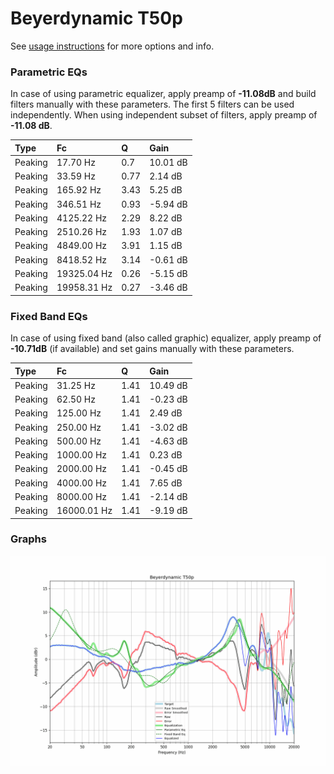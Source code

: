 # Beyerdynamic T50p
See [usage instructions](https://github.com/jaakkopasanen/AutoEq#usage) for more options and info.

### Parametric EQs
In case of using parametric equalizer, apply preamp of **-11.08dB** and build filters manually
with these parameters. The first 5 filters can be used independently.
When using independent subset of filters, apply preamp of **-11.08 dB**.

| Type    | Fc          |    Q | Gain     |
|:--------|:------------|:-----|:---------|
| Peaking | 17.70 Hz    | 0.7  | 10.01 dB |
| Peaking | 33.59 Hz    | 0.77 | 2.14 dB  |
| Peaking | 165.92 Hz   | 3.43 | 5.25 dB  |
| Peaking | 346.51 Hz   | 0.93 | -5.94 dB |
| Peaking | 4125.22 Hz  | 2.29 | 8.22 dB  |
| Peaking | 2510.26 Hz  | 1.93 | 1.07 dB  |
| Peaking | 4849.00 Hz  | 3.91 | 1.15 dB  |
| Peaking | 8418.52 Hz  | 3.14 | -0.61 dB |
| Peaking | 19325.04 Hz | 0.26 | -5.15 dB |
| Peaking | 19958.31 Hz | 0.27 | -3.46 dB |

### Fixed Band EQs
In case of using fixed band (also called graphic) equalizer, apply preamp of **-10.71dB**
(if available) and set gains manually with these parameters.

| Type    | Fc          |    Q | Gain     |
|:--------|:------------|:-----|:---------|
| Peaking | 31.25 Hz    | 1.41 | 10.49 dB |
| Peaking | 62.50 Hz    | 1.41 | -0.23 dB |
| Peaking | 125.00 Hz   | 1.41 | 2.49 dB  |
| Peaking | 250.00 Hz   | 1.41 | -3.02 dB |
| Peaking | 500.00 Hz   | 1.41 | -4.63 dB |
| Peaking | 1000.00 Hz  | 1.41 | 0.23 dB  |
| Peaking | 2000.00 Hz  | 1.41 | -0.45 dB |
| Peaking | 4000.00 Hz  | 1.41 | 7.65 dB  |
| Peaking | 8000.00 Hz  | 1.41 | -2.14 dB |
| Peaking | 16000.01 Hz | 1.41 | -9.19 dB |

### Graphs
![](./Beyerdynamic%20T50p.png)